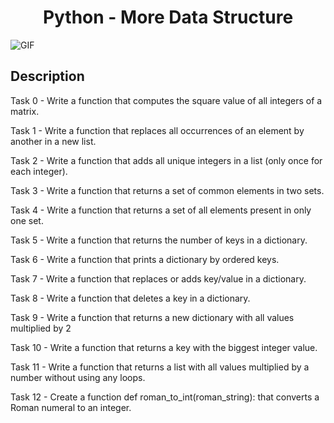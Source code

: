 <h1 align="center"> Python - More Data Structure </h1>

![GIF](https://media.giphy.com/media/qgQUggAC3Pfv687qPC/giphy.gif)

## Description
Task 0 - Write a function that computes the square value of all integers of a matrix.

Task 1 - Write a function that replaces all occurrences of an element by another in a new list.

Task 2 - Write a function that adds all unique integers in a list (only once for each integer).

Task 3 - Write a function that returns a set of common elements in two sets.

Task 4 - Write a function that returns a set of all elements present in only one set.

Task 5 - Write a function that returns the number of keys in a dictionary.

Task 6 - Write a function that prints a dictionary by ordered keys.

Task 7 - Write a function that replaces or adds key/value in a dictionary.

Task 8 - Write a function that deletes a key in a dictionary.

Task 9 - Write a function that returns a new dictionary with all values multiplied by 2

Task 10 - Write a function that returns a key with the biggest integer value.

Task 11 - Write a function that returns a list with all values multiplied by a number without using any loops.

Task 12 - Create a function def roman_to_int(roman_string): that converts a Roman numeral to an integer.
